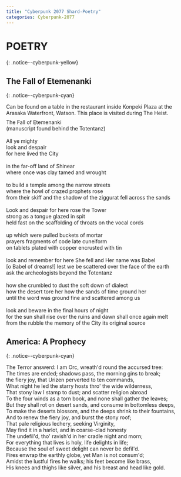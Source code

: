 ```yaml
---
title: "Cyberpunk 2077 Shard-Poetry"
categories: Cyberpunk-2077
---
```


<h1>POETRY</h1>
{: .notice--cyberpunk-yellow}
  
## The Fall of Etemenanki
{: .notice--cyberpunk-cyan}

<div class="cyberpunk-bg cyberpunk-grey">
<span class="cyberpunk-lightgreen" style="display: inline-block; margin-bottom: 8px;">Can be found on a table in the restaurant inside Konpeki Plaza at the Arasaka Waterfront, Watson. This place is visited during The Heist.</span><br>
The Fall of Etemenanki<br> 
(manuscript found behind the Totentanz)
<br><br>
All ye mighty<br> 
look and despair<br> 
for here lived the City
<br><br>
in the far-off land of Shinear<br> 
where once was clay tamed and wrought
<br><br>
to build a temple among the narrow streets<br> 
where the howl of crazed prophets rose<br> 
from their skiff and the shadow of the ziggurat fell across the sands
<br><br>
Look and despair for here rose the Tower<br> 
strong as a tongue glazed in spit<br> 
held fast on the scaffolding of throats on the vocal cords
<br><br>
up which were pulled buckets of mortar<br> 
prayers fragments of code late cuneiform<br> 
on tablets plated with copper encrusted with tin
<br><br>
look and remember for here She fell and Her name was Babel<br>
[o Babel of dreams!] lest we be scattered over the face of the earth<br> 
ask the archeologists beyond the Totentanz
<br><br>
how she crumbled to dust the soft down of dialect<br> 
how the desert tore her how the sands of time ground her<br> 
until the word was ground fine and scattered among us
<br><br>
look and beware in the final hours of night<br> 
for the sun shall rise over the ruins and dawn shall once again melt<br> 
from the rubble the memory of the City its original source
</div>

## America: A Prophecy
{: .notice--cyberpunk-cyan}

<div class="cyberpunk-bg cyberpunk-grey">
The Terror answerd: I am Orc, wreath'd round the accursed tree: <br>
The times are ended; shadows pass, the morning gins to break; <br>
the fiery joy, that Urizen perverted to ten commands, <br>
What night he led the starry hosts thro' the wide wilderness, <br>
That stony law I stamp to dust; and scatter religion abroad <br>
To the four winds as a torn book, and none shall gather the leaves; <br>
But they shall rot on desert sands, and consume in bottomless deeps, <br>
To make the deserts blossom, and the deeps shrink to their fountains, <br>
And to renew the fiery joy, and burst the stony roof; <br>
That pale religious lechery, seeking Virginity, <br>
May find it in a harlot, and in coarse-clad honesty <br>
The undefil'd, tho' ravish'd in her cradle night and morn; <br>
For everything that lives is holy, life delights in life; <br>
Because the soul of sweet delight can never be defil'd. <br>
Fires enwrap the earthly globe, yet Man is not consum'd; <br>
Amidst the lustful fires he walks; his feet become like brass, <br>
His knees and thighs like silver, and his breast and head like gold.
</div>